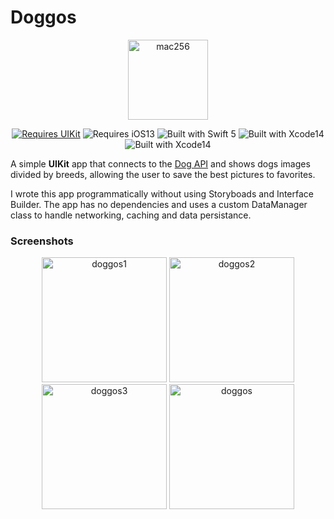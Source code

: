 # Doggos

<div align="center">

<img width="128" alt="mac256" src="https://user-images.githubusercontent.com/36189306/201691319-3d219e31-f656-4737-9ad1-12107c6ce69a.png">

[![Requires UIKit](https://img.shields.io/badge/requires-UIKit-orange?style=flat&logo=Swift)](https://developer.apple.com/documentation/uikit) ![Requires iOS13](https://img.shields.io/badge/requires-iOS13-orange?style=flat&logo=Swift) ![Built with Swift 5](https://img.shields.io/badge/Built%20with-Swift%205-informational?style=flat&logo=Swift) ![Built with Xcode14](https://img.shields.io/badge/Built%20with-Xcode%2014-informational?style=flat&logo=Xcode) ![Built with Xcode14](https://img.shields.io/badge/Tested%20on-iPhone%2014%20Pro-informational?style=flat&logo=Apple)

</div>

A simple **UIKit** app that connects to the [Dog API](https://dog.ceo/dog-api/) and shows dogs images divided by breeds, allowing the user to save the best pictures to favorites. 

I wrote this app programmatically without using Storyboads and Interface Builder. The app has no dependencies and uses a custom DataManager class to handle networking, caching and data persistance.

### Screenshots

<div align="center">

<img width="200" alt="doggos1" src="https://user-images.githubusercontent.com/36189306/201710356-e0db7f08-d696-40ed-bd73-d6894a527704.png">
<img width="200" alt="doggos2" src="https://user-images.githubusercontent.com/36189306/201710381-b3bd2765-e990-4872-ae4a-32fbf946d2c4.png">
<img width="200" alt="doggos3" src="https://user-images.githubusercontent.com/36189306/201710394-80b5f1c9-a771-4f15-9c1d-7b404189ceec.png">
<img width="200" alt="doggos" src="https://user-images.githubusercontent.com/36189306/201710402-79d0f72c-6465-4c73-9836-94ce2411538f.png">

</div>
